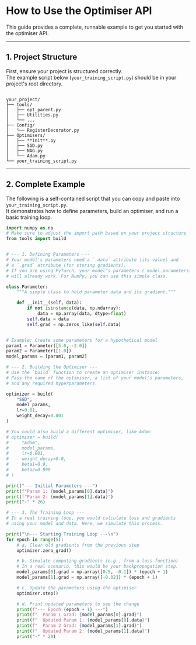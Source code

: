 
# How to Use the Optimiser API

This guide provides a complete, runnable example to get you started with the optimiser API.

---

## 1. Project Structure

First, ensure your project is structured correctly.  
The example script below (`your_training_script.py`) should be in your project's root directory.

```

your_project/
├── tools/
│   ├── opt_parent.py
│   ├── Utilities.py
│   └── ...
├── Config/
│   └── RegisterDecorator.py
├── Optimisers/
│   ├── **init**.py
│   ├── SGD.py
│   ├── NAG.py
│   └── Adam.py
└── your_training_script.py

````

---

## 2. Complete Example

The following is a self-contained script that you can copy and paste into `your_training_script.py`.  
It demonstrates how to define parameters, build an optimiser, and run a basic training loop.

```python
import numpy as np
# Make sure to adjust the import path based on your project structure
from tools import build


# --- 1. Defining Parameters ---
# Your model's parameters need a `.data` attribute (its value) and
# a `.grad` attribute (for storing gradients).
# If you are using PyTorch, your model's parameters (`model.parameters()`)
# will already work. For NumPy, you can use this simple class.

class Parameter:
    """A simple class to hold parameter data and its gradient."""

    def __init__(self, data):
        if not isinstance(data, np.ndarray):
            data = np.array(data, dtype=float)
        self.data = data
        self.grad = np.zeros_like(self.data)


# Example: Create some parameters for a hypothetical model
param1 = Parameter([5.0, -2.0])
param2 = Parameter([1.0])
model_params = [param1, param2]

# --- 2. Building the Optimiser ---
# Use the `build` function to create an optimiser instance.
# Pass the name of the optimiser, a list of your model's parameters,
# and any required hyperparameters.

optimizer = build(
    "SGD",
    model_params,
    lr=0.01,
    weight_decay=0.001
)

# You could also build a different optimiser, like Adam:
# optimizer = build(
#     "Adam",
#     model_params,
#     lr=0.001,
#     weight_decay=0.0,
#     beta1=0.9,
#     beta2=0.999
# )

print("--- Initial Parameters ---")
print(f"Param 1: {model_params[0].data}")
print(f"Param 2: {model_params[1].data}")
print("-" * 26)

# --- 3. The Training Loop ---
# In a real training loop, you would calculate loss and gradients
# using your model and data. Here, we simulate this process.

print("\n--- Starting Training Loop ---\n")
for epoch in range(5):
    # a. Clear old gradients from the previous step
    optimizer.zero_grad()

    # b. Simulate computing gradients (e.g., from a loss function)
    # In a real scenario, this would be your backpropagation step.
    model_params[0].grad = np.array([0.5, -0.1]) * (epoch + 1)
    model_params[1].grad = np.array([-0.02]) * (epoch + 1)

    # c. Update the parameters using the optimiser
    optimizer.step()

    # d. Print updated parameters to see the change
    print(f"--- Epoch {epoch + 1} ---")
    print(f"  Param 1 Grad: {model_params[0].grad}")
    print(f"  Updated Param 1: {model_params[0].data}")
    print(f"  Param 2 Grad: {model_params[1].grad}")
    print(f"  Updated Param 2: {model_params[1].data}")
    print("-" * 20)
````
